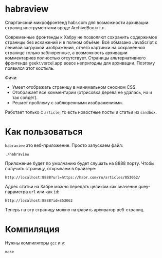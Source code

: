 # habraview

Спартанский микрофронтенд habr.com для возможности архивации страниц
инструментами вроде ArchiveBox и т.п.

Современные фронтенды к Хабру не позволяют сохранить содержимое страницы
без искажений и в полном объёме. Всё обмазано JavaScript с ленивой загрузкой
изображений, отчего картинки на сохранённой странице только заблюренные, а
возможность архивации комментариев полностью отсутствует. Страницы
альтернативного фронтенда geekr.vercel.app вовсе непригодны для архивации.
Поэтому появился этот костыль.

Фичи:

* Умеет отображать страницу в минимальном сносном CSS.
* Отображает все комментарии (отрисовка дерева не удалась, но и так сойдёт).
* Решает проблему с заблюренными изображениями.

Работает только с `article`, то есть новостные посты и статьи из `sandbox`.

# Как пользоваться

`habraview` это веб-приложение. Просто запускаем файл:

```
./habraview
```

Приложение будет по умолчанию будет слушать на 8888 порту. Чтобы получить
страницу, открываем в брайзере:

```
http://localhost:8888?url=https://habr.com/ru/articles/853062/
```

Адрес статьи на Хабре можно передать целиком как значение quey-параметра `url`
или как `id`:

```
http://localhost:8888?id=853062
```

Теперь на эту страницу можно натравить архиватор веб-страниц.

# Компиляция

Нужны компиляторы `gcc` и [v](https://vlang.io):

```
make
```
